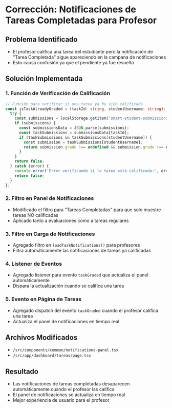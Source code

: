 # Corrección: Notificaciones de Tareas Completadas para Profesor

## Problema Identificado
- El profesor califica una tarea del estudiante pero la notificación de "Tarea Completada" sigue apareciendo en la campana de notificaciones
- Esto causa confusión ya que el pendiente ya fue resuelto

## Solución Implementada

### 1. Función de Verificación de Calificación
```typescript
// Función para verificar si una tarea ya ha sido calificada
const isTaskAlreadyGraded = (taskId: string, studentUsername: string): boolean => {
  try {
    const submissions = localStorage.getItem('smart-student-submissions');
    if (submissions) {
      const submissionsData = JSON.parse(submissions);
      const taskSubmissions = submissionsData[taskId];
      if (taskSubmissions && taskSubmissions[studentUsername]) {
        const submission = taskSubmissions[studentUsername];
        return submission.grade !== undefined && submission.grade !== null;
      }
    }
    return false;
  } catch (error) {
    console.error('Error verificando si la tarea está calificada:', error);
    return false;
  }
};
```

### 2. Filtro en Panel de Notificaciones
- Modificado el filtro para "Tareas Completadas" para que solo muestre tareas NO calificadas
- Aplicado tanto a evaluaciones como a tareas regulares

### 3. Filtro en Carga de Notificaciones
- Agregado filtro en `loadTaskNotifications()` para profesores
- Filtra automáticamente las notificaciones de tareas ya calificadas

### 4. Listener de Eventos
- Agregado listener para evento `taskGraded` que actualiza el panel automáticamente
- Dispara la actualización cuando se califica una tarea

### 5. Evento en Página de Tareas
- Agregado dispatch del evento `taskGraded` cuando el profesor califica una tarea
- Actualiza el panel de notificaciones en tiempo real

## Archivos Modificados
- `/src/components/common/notifications-panel.tsx`
- `/src/app/dashboard/tareas/page.tsx`

## Resultado
- Las notificaciones de tareas completadas desaparecen automáticamente cuando el profesor las califica
- El panel de notificaciones se actualiza en tiempo real
- Mejor experiencia de usuario para el profesor
